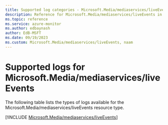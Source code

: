 ```yaml
---
title: Supported log categories - Microsoft.Media/mediaservices/liveEvents
description: Reference for Microsoft.Media/mediaservices/liveEvents in Azure Monitor Logs.
ms.topic: reference
ms.service: azure-monitor
ms.author: edbaynash
author: EdB-MSFT
ms.date: 09/19/2023
ms.custom: Microsoft.Media/mediaservices/liveEvents, naam
---
```





# Supported logs for Microsoft.Media/mediaservices/liveEvents  
The following table lists the types of logs available for the Microsoft.Media/mediaservices/liveEvents resource type.
  
  
[!INCLUDE [Microsoft.Media/mediaservices/liveEvents](./includes/Microsoft-Media-mediaservices-liveEvents-logs-include.md)]
  

